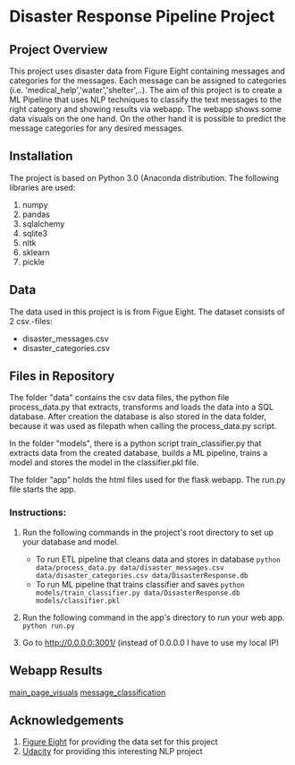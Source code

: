 # Disaster Response Pipeline Project

## Project Overview
This project uses disaster data from Figure Eight containing messages and categories for the messages. Each message can be assigned to categories (i.e. 'medical_help','water','shelter',..). The aim of this project is to create a ML Pipeline that uses NLP techniques to classify the text messages to the right category and showing results via webapp. The webapp shows some data visuals on the one hand. On the other hand it is possible to predict the message categories for any desired messages.

## Installation
The project is based on Python 3.0 (Anaconda distribution. The following libraries are used:
1. numpy
2. pandas
3. sqlalchemy
4. sqlite3
5. nltk
6. sklearn
7. pickle


## Data 
The data used in this project is is from Figue Eight. The dataset consists of 2 csv.-files:
- disaster_messages.csv
- disaster_categories.csv

## Files in Repository
The folder "data" contains the csv data files, the python file process_data.py that extracts, transforms and loads the data into a SQL database. After creation the database is also stored in the data folder, because it was used as filepath when calling the process_data.py script.

In the folder "models", there is a python script train_classifier.py that extracts data from the created database, builds a ML pipeline, trains a model and stores the model in the classifier.pkl file.

The folder "app" holds the html files used for the flask webapp. The run.py file starts the app.


### Instructions:
1. Run the following commands in the project's root directory to set up your database and model.

    - To run ETL pipeline that cleans data and stores in database
        `python data/process_data.py data/disaster_messages.csv data/disaster_categories.csv data/DisasterResponse.db`
    - To run ML pipeline that trains classifier and saves
        `python models/train_classifier.py data/DisasterResponse.db models/classifier.pkl`

2. Run the following command in the app's directory to run your web app.
    `python run.py`

3. Go to http://0.0.0.0:3001/ (instead of 0.0.0.0 I have to use my local IP)

## Webapp Results

[main_page_visuals](https://user-images.githubusercontent.com/91085353/141383667-c78b1ec9-57a2-4936-b587-9e2249d60704.JPG)
[message_classification](https://user-images.githubusercontent.com/91085353/141383678-2f8d2a63-aa2a-4d24-8c66-da2b0bb69f58.JPG)

## Acknowledgements
1. [Figure Eight](https://appen.com/) for providing the data set for this project
2. [Udacity](https://www.udacity.com/) for providing this interesting NLP project

